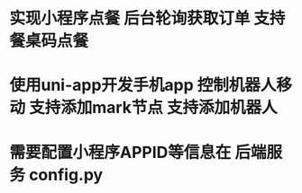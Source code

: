 # 实现小程序点餐 后台轮询获取订单 支持餐桌码点餐
# 使用uni-app开发手机app 控制机器人移动 支持添加mark节点 支持添加机器人
# 需要配置小程序APPID等信息在 后端服务 config.py
